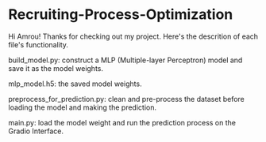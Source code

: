 # Recruiting-Process-Optimization

Hi Amrou! Thanks for checking out my project. Here's the descrition of each file's functionality.

build_model.py: construct a MLP (Multiple-layer Perceptron) model and save it as the model weights.

mlp_model.h5: the saved model weights.

preprocess_for_prediction.py: clean and pre-process the dataset before loading the model and making the prediction.

main.py: load the model weight and run the prediction process on the Gradio Interface. 
